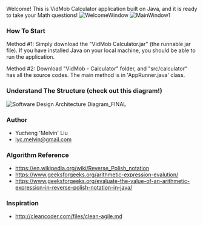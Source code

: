 
Welcome! This is VidMob Calculator application built on Java, and it is ready to take your Math questions!
![WelcomeWindow](https://user-images.githubusercontent.com/83191250/116027724-9d6a7d00-a623-11eb-9de0-874d1ffe6fdc.JPG)
![MainWindow1](https://user-images.githubusercontent.com/83191250/116027732-a0656d80-a623-11eb-948e-e6a163f70f7f.JPG)



### How To Start
Method #1: Simply download the "VidMob Calculator.jar" (the runnable jar file). If you have installed Java on your local machine, you should be able to run the application.

Method #2: Download "VidMob - Calculator" folder, and "src/calculator" has all the source codes. The main method is in 'AppRunner.java' class.

### Understand The Structure (check out this diagram!)
![Software Design Architecture Diagram_FINAL](https://user-images.githubusercontent.com/83191250/116027609-58464b00-a623-11eb-9a86-fa8bd398374f.jpeg)

### Author
* Yucheng 'Melvin' Liu 
* lyc.melvin@gmail.com

### Algorithm Reference
* https://en.wikipedia.org/wiki/Reverse_Polish_notation
* https://www.geeksforgeeks.org/arithmetic-expression-evalution/
* https://www.geeksforgeeks.org/evaluate-the-value-of-an-arithmetic-expression-in-reverse-polish-notation-in-java/

### Inspiration
* http://cleancoder.com/files/clean-agile.md
